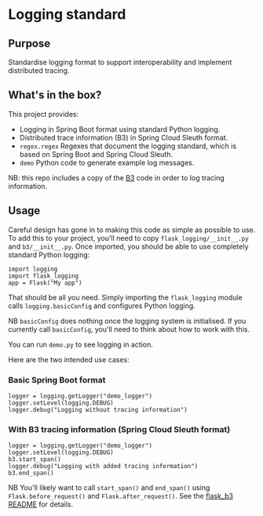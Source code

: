 # Logging standard

## Purpose

Standardise logging format to support interoperability and implement distributed tracing.

## What's in the box?

This project provides:

 * Logging in Spring Boot format using standard Python logging.
 * Distributed trace information (B3) in Spring Cloud Sleuth format.
 * `regex.regex` Regexes that document the logging standard, which is based on Spring Boot and Spring Cloud Sleuth.
 * `demo` Python code to generate example log messages.

NB: this repo includes a copy of the [B3](https://gitlab.ros.gov.uk/CarbonD/flask_b3) 
code in order to log tracing information.

## Usage

Careful design has gone in to making this code as simple as possible to use.
To add this to your project, you'll need to copy `flask_logging/__init__.py` and `b3/__init__.py`.
Once imported, you should be able to use completely standard Python logging:

    import logging
    import flask_logging
    app = Flask("My app")

That should be all you need.
Simply importing the `flask_logging` module calls `logging.basicConfig` and configures Python logging. 

NB `basicConfig` does nothing once the logging system is initialised.
If you currently call `basicConfig`, you'll need to think about how to work with this.

You can run `demo.py` to see logging in action.

Here are the two intended use cases:

### Basic Spring Boot format

    logger = logging.getLogger("demo_logger")
    logger.setLevel(logging.DEBUG)
    logger.debug("Logging without tracing information")

### With B3 tracing information (Spring Cloud Sleuth format)

    logger = logging.getLogger("demo_logger")
    logger.setLevel(logging.DEBUG)
    b3.start_span()
    logger.debug("Logging with added tracing information")
    b3.end_span()

NB You'll likely want to call `start_span()` and `end_span()`
using `Flask.before_request()` and `Flask.after_request()`.
See the [flask_b3 README](https://gitlab.ros.gov.uk/CarbonD/flask_b3/blob/master/README.md)
for details.
